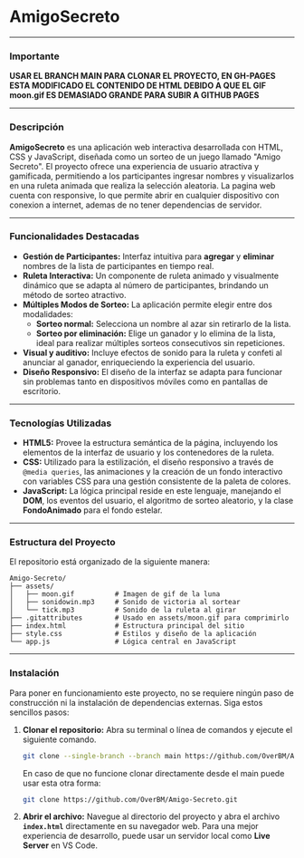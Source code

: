 # AmigoSecreto

---
### Importante
**USAR EL BRANCH MAIN PARA CLONAR EL PROYECTO, EN GH-PAGES ESTA MODIFICADO EL CONTENIDO DE HTML DEBIDO A QUE EL GIF moon.gif ES DEMASIADO GRANDE PARA SUBIR A GITHUB PAGES**

---

### Descripción

**AmigoSecreto** es una aplicación web interactiva desarrollada con HTML, CSS y JavaScript, diseñada como un sorteo de un juego llamado "Amigo Secreto". El proyecto ofrece una experiencia de usuario atractiva y gamificada, permitiendo a los participantes ingresar nombres y visualizarlos en una ruleta animada que realiza la selección aleatoria. La pagina web cuenta con responsive, lo que permite abrir en cualquier dispositivo con conexion a internet, ademas de no tener dependencias de servidor.

---

### Funcionalidades Destacadas

* **Gestión de Participantes:** Interfaz intuitiva para **agregar** y **eliminar** nombres de la lista de participantes en tiempo real.
* **Ruleta Interactiva:** Un componente de ruleta animado y visualmente dinámico que se adapta al número de participantes, brindando un método de sorteo atractivo.
* **Múltiples Modos de Sorteo:** La aplicación permite elegir entre dos modalidades:
    * **Sorteo normal:** Selecciona un nombre al azar sin retirarlo de la lista.
    * **Sorteo por eliminación:** Elige un ganador y lo elimina de la lista, ideal para realizar múltiples sorteos consecutivos sin repeticiones.
* **Visual y auditivo:** Incluye efectos de sonido para la ruleta y confeti al anunciar al ganador, enriqueciendo la experiencia del usuario.
* **Diseño Responsivo:** El diseño de la interfaz se adapta para funcionar sin problemas tanto en dispositivos móviles como en pantallas de escritorio.

---

### Tecnologías Utilizadas

* **HTML5:** Provee la estructura semántica de la página, incluyendo los elementos de la interfaz de usuario y los contenedores de la ruleta.
* **CSS:** Utilizado para la estilización, el diseño responsivo a través de `@media queries`, las animaciones y la creación de un fondo interactivo con variables CSS para una gestión consistente de la paleta de colores.
* **JavaScript:** La lógica principal reside en este lenguaje, manejando el **DOM**, los eventos del usuario, el algoritmo de sorteo aleatorio, y la clase **FondoAnimado** para el fondo estelar.

---

### Estructura del Proyecto

El repositorio está organizado de la siguiente manera:

``` 
Amigo-Secreto/
├── assets/
│   ├── moon.gif          # Imagen de gif de la luna
│   ├── sonidowin.mp3     # Sonido de victoria al sortear
│   └── tick.mp3          # Sonido de la ruleta al girar
├── .gitattributes        # Usado en assets/moon.gif para comprimirlo
├── index.html            # Estructura principal del sitio
├── style.css             # Estilos y diseño de la aplicación
└── app.js                # Lógica central en JavaScript 
```

---

### Instalación

Para poner en funcionamiento este proyecto, no se requiere ningún paso de construcción ni la instalación de dependencias externas. Siga estos sencillos pasos:

1.  **Clonar el repositorio:** Abra su terminal o línea de comandos y ejecute el siguiente comando.
     ```bash
    git clone --single-branch --branch main https://github.com/OverBM/Amigo-Secreto.git
    ``` 
    En caso de que no funcione clonar directamente desde el main puede usar esta otra forma:
    ```bash
    git clone https://github.com/OverBM/Amigo-Secreto.git
    ```
2.  **Abrir el archivo:** Navegue al directorio del proyecto y abra el archivo **`index.html`** directamente en su navegador web. Para una mejor experiencia de desarrollo, puede usar un servidor local como **Live Server** en VS Code.
